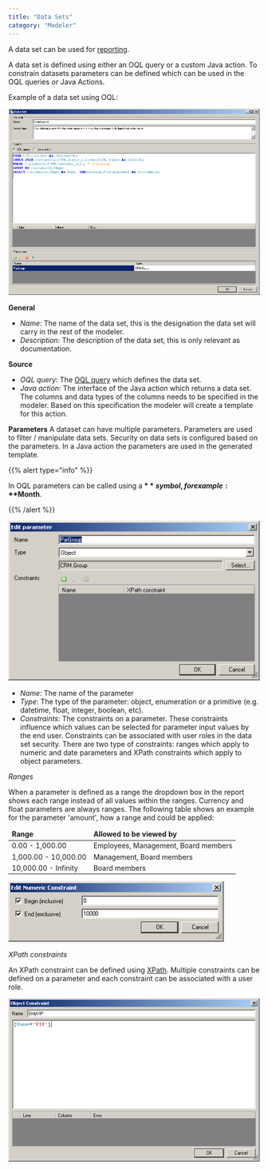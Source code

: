 ```yaml
---
title: "Data Sets"
category: "Modeler"
---
```



A data set can be used for [reporting](report-widgets).

A data set is defined using either an OQL query or a custom Java action. To constrain datasets parameters can be defined which can be used in the OQL queries or Java Actions.

Example of a data set using OQL:

![](attachments/819203/918066.png)

**General**

*   _Name_: The name of the data set, this is the designation the data set will carry in the rest of the modeler.
*   _Description_: The description of the data set, this is only relevant as documentation.

**Source**

*   _OQL query_: The [OQL query](oql) which defines the data set.
*   _Java action_: The interface of the Java action which returns a data set. The columns and data types of the columns needs to be specified in the modeler. Based on this specification the modeler will create a template for this action.

**Parameters**
A dataset can have multiple parameters. Parameters are used to filter / manipulate data sets. Security on data sets is configured based on the parameters. In a Java action the parameters are used in the generated template.

{{% alert type="info" %}}

In OQL parameters can be called using a **$** symbol, for example: **$Month**.

{{% /alert %}}

![](attachments/819203/918064.png)

*   _Name_: The name of the parameter
*   _Type_: The type of the parameter: object, enumeration or a primitive (e.g. datetime, float, integer, boolean, etc).
*   _Constraints_: The constraints on a parameter. These constraints influence which values can be selected for parameter input values by the end user. Constraints can be associated with user roles in the data set security. There are two type of constraints: ranges which apply to numeric and date parameters and XPath constraints which apply to object parameters.

_Ranges_

When a parameter is defined as a range the dropdown box in the report shows each range instead of all values within the ranges. Currency and float parameters are always ranges. The following table shows an example for the parameter 'amount', how a range and could be applied:

<table><thead><tr><td class="confluenceTd"><strong>Range</strong></td><td class="confluenceTd"><strong>Allowed to be viewed by</strong></td></tr></thead><tbody><tr><td class="confluenceTd">0.00 - 1,000.00</td><td class="confluenceTd">Employees, Management, Board members</td></tr><tr><td class="confluenceTd">1,000.00 - 10,000.00</td><td class="confluenceTd">Management, Board members</td></tr><tr><td class="confluenceTd">10,000.00 - Infinity</td><td class="confluenceTd">Board members</td></tr></tbody></table>

![](attachments/819203/918068.png)

_XPath constraints_

An XPath constraint can be defined using [XPath](xpath). Multiple constraints can be defined on a parameter and each constraint can be associated with a user role.

![](attachments/819203/918070.png)
